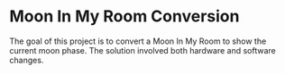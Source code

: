 Moon In My Room Conversion
==========================

The goal of this project is to convert a Moon In My Room to show the current moon phase.
The solution involved both hardware and software changes.
